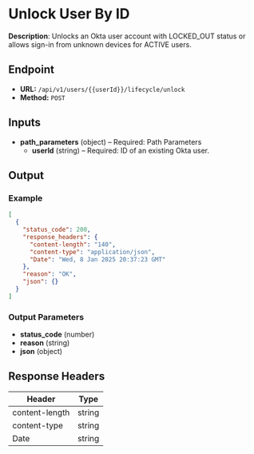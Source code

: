 # Unlock User By ID

**Description**: Unlocks an Okta user account with LOCKED_OUT status or allows sign-in from unknown devices for ACTIVE users.

## Endpoint

- **URL:** `/api/v1/users/{{userId}}/lifecycle/unlock`
- **Method:** `POST`
## Inputs

- **path_parameters** (object) – Required: Path Parameters
  - **userId** (string) – Required: ID of an existing Okta user.
## Output

### Example

```json
[
  {
    "status_code": 200,
    "response_headers": {
      "content-length": "140",
      "content-type": "application/json",
      "Date": "Wed, 8 Jan 2025 20:37:23 GMT"
    },
    "reason": "OK",
    "json": {}
  }
]
```
### Output Parameters

- **status_code** (number)
- **reason** (string)
- **json** (object)
## Response Headers

| Header | Type |
|--------|------|
| content-length | string |
| content-type | string |
| Date | string |